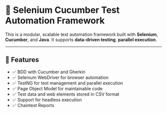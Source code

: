 # 🧪 Selenium Cucumber Test Automation Framework

This is a modular, scalable test automation framework built with **Selenium**, **Cucumber**, and **Java**. It supports **data-driven testing**, **parallel execution**.

---

## 🚀 Features

- ✅ BDD with Cucumber and Gherkin
- ✅ Selenium WebDriver for browser automation
- ✅ TestNG for test management and parallel execution
- ✅ Page Object Model for maintainable code
- ✅ Test data and web elements stored in CSV format
- ✅ Support for headless execution
- ✅ Chaintest Reports
